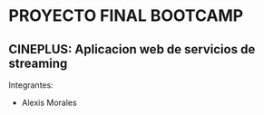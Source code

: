 # PROYECTO FINAL BOOTCAMP 
## CINEPLUS: Aplicacion web de servicios de streaming

Integrantes: 
- Alexis Morales
